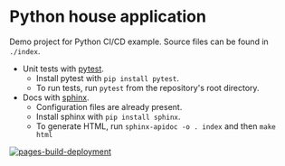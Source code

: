 # Python house application

Demo project for Python CI/CD example. Source files can be found in `./index`.

- Unit tests with [pytest](https://docs.pytest.org/).
  - Install pytest with `pip install pytest`.
  - To run tests, run `pytest` from the repository's root directory.
- Docs with [sphinx](https://www.sphinx-doc.org/en/master/).
  - Configuration files are already present.
  - Install sphinx with `pip install sphinx`.
  - To generate HTML, run `sphinx-apidoc -o . index` and then `make html`

[![pages-build-deployment](https://github.com/Deepika-JB/example-python/actions/workflows/pages/pages-build-deployment/badge.svg?branch=main)](https://github.com/Deepika-JB/example-python/actions/workflows/pages/pages-build-deployment)